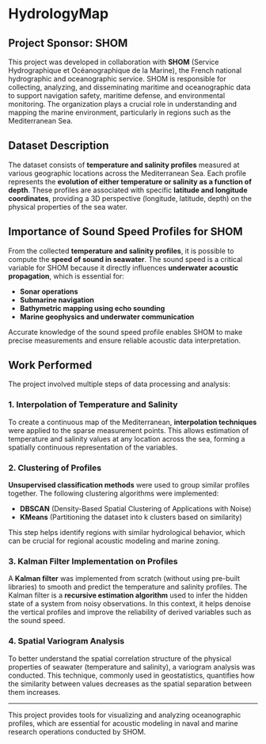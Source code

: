 # HydrologyMap

## Project Sponsor: SHOM

This project was developed in collaboration with **SHOM** (Service Hydrographique et Océanographique de la Marine), the French national hydrographic and oceanographic service. SHOM is responsible for collecting, analyzing, and disseminating maritime and oceanographic data to support navigation safety, maritime defense, and environmental monitoring. The organization plays a crucial role in understanding and mapping the marine environment, particularly in regions such as the Mediterranean Sea.

## Dataset Description

The dataset consists of **temperature and salinity profiles** measured at various geographic locations across the Mediterranean Sea. Each profile represents the **evolution of either temperature or salinity as a function of depth**. These profiles are associated with specific **latitude and longitude coordinates**, providing a 3D perspective (longitude, latitude, depth) on the physical properties of the sea water.

## Importance of Sound Speed Profiles for SHOM

From the collected **temperature and salinity profiles**, it is possible to compute the **speed of sound in seawater**. The sound speed is a critical variable for SHOM because it directly influences **underwater acoustic propagation**, which is essential for:

- **Sonar operations**
- **Submarine navigation**
- **Bathymetric mapping using echo sounding**
- **Marine geophysics and underwater communication**

Accurate knowledge of the sound speed profile enables SHOM to make precise measurements and ensure reliable acoustic data interpretation.

## Work Performed

The project involved multiple steps of data processing and analysis:

### 1. Interpolation of Temperature and Salinity

To create a continuous map of the Mediterranean, **interpolation techniques** were applied to the sparse measurement points. This allows estimation of temperature and salinity values at any location across the sea, forming a spatially continuous representation of the variables.

### 2. Clustering of Profiles

**Unsupervised classification methods** were used to group similar profiles together. The following clustering algorithms were implemented:

- **DBSCAN** (Density-Based Spatial Clustering of Applications with Noise)
- **KMeans** (Partitioning the dataset into k clusters based on similarity)

This step helps identify regions with similar hydrological behavior, which can be crucial for regional acoustic modeling and marine zoning.

### 3. Kalman Filter Implementation on Profiles

A **Kalman filter** was implemented from scratch (without using pre-built libraries) to smooth and predict the temperature and salinity profiles. The Kalman filter is a **recursive estimation algorithm** used to infer the hidden state of a system from noisy observations. In this context, it helps denoise the vertical profiles and improve the reliability of derived variables such as the sound speed.

### 4. Spatial Variogram Analysis

To better understand the spatial correlation structure of the physical properties of seawater (temperature and salinity), a variogram analysis was conducted. This technique, commonly used in geostatistics, quantifies how the similarity between values decreases as the spatial separation between them increases.



---

This project provides tools for visualizing and analyzing oceanographic profiles, which are essential for acoustic modeling in naval and marine research operations conducted by SHOM.
